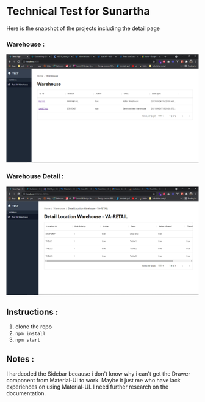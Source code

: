 # Technical Test for Sunartha

Here is the snapshot of the projects including the detail page
### Warehouse :
![Warehouse ss](/ss_project/warehouse.png)
### Warehouse Detail :
![Warehouse detail ss](/ss_project/warehouse_detail.png)

## Instructions :
1. clone the repo
2. `npm install`
3. `npm start`

## Notes :
I hardcoded the Sidebar because i don't know why i can't get the Drawer component from Material-UI to work. Maybe it just me who have lack experiences on using Material-UI. I need further research on the documentation.